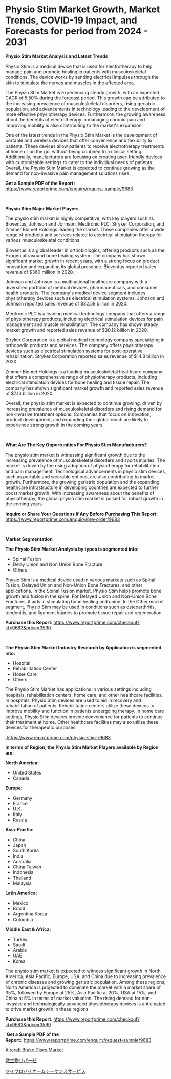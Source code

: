 <p><h1>Physio Stim Market Growth, Market Trends, COVID-19 Impact, and Forecasts for period from 2024 - 2031</h1></p><p><strong>Physio Stim Market Analysis and Latest Trends</strong></p>
<p><p>Physio Stim is a medical device that is used for electrotherapy to help manage pain and promote healing in patients with musculoskeletal conditions. The device works by sending electrical impulses through the skin to stimulate the nerves and muscles in the affected area.</p><p>The Physio Stim Market is experiencing steady growth, with an expected CAGR of 5.50% during the forecast period. This growth can be attributed to the increasing prevalence of musculoskeletal disorders, rising geriatric population, and advancements in technology leading to the development of more effective physiotherapy devices. Furthermore, the growing awareness about the benefits of electrotherapy in managing chronic pain and improving mobility is also contributing to the market's expansion.</p><p>One of the latest trends in the Physio Stim Market is the development of portable and wireless devices that offer convenience and flexibility to patients. These devices allow patients to receive electrotherapy treatments at home or on the go, without being confined to a clinical setting. Additionally, manufacturers are focusing on creating user-friendly devices with customizable settings to cater to the individual needs of patients. Overall, the Physio Stim Market is expected to continue growing as the demand for non-invasive pain management solutions rises.</p></p>
<p><strong>Get a Sample PDF of the Report:&nbsp;</strong> <a href="https://www.reportprime.com/enquiry/request-sample/9683">https://www.reportprime.com/enquiry/request-sample/9683</a></p>
<p>&nbsp;</p>
<p><strong>Physio Stim Major Market Players</strong></p>
<p><p>The physio stim market is highly competitive, with key players such as Bioventus, Johnson and Johnson, Medtronic PLC, Stryker Corporation, and Zimmer Biomet Holdings leading the market. These companies offer a wide range of products and services related to electrical stimulation therapy for various musculoskeletal conditions.</p><p>Bioventus is a global leader in orthobiologics, offering products such as the Exogen ultrasound bone healing system. The company has shown significant market growth in recent years, with a strong focus on product innovation and expanding its global presence. Bioventus reported sales revenue of $360 million in 2020.</p><p>Johnson and Johnson is a multinational healthcare company with a diversified portfolio of medical devices, pharmaceuticals, and consumer health products. The company's medical device segment includes physiotherapy devices such as electrical stimulation systems. Johnson and Johnson reported sales revenue of $82.58 billion in 2020.</p><p>Medtronic PLC is a leading medical technology company that offers a range of physiotherapy products, including electrical stimulation devices for pain management and muscle rehabilitation. The company has shown steady market growth and reported sales revenue of $30.12 billion in 2020.</p><p>Stryker Corporation is a global medical technology company specializing in orthopedic products and services. The company offers physiotherapy devices such as electrical stimulation systems for post-operative rehabilitation. Stryker Corporation reported sales revenue of $14.8 billion in 2020.</p><p>Zimmer Biomet Holdings is a leading musculoskeletal healthcare company that offers a comprehensive range of physiotherapy products, including electrical stimulation devices for bone healing and tissue repair. The company has shown significant market growth and reported sales revenue of $7.13 billion in 2020.</p><p>Overall, the physio stim market is expected to continue growing, driven by increasing prevalence of musculoskeletal disorders and rising demand for non-invasive treatment options. Companies that focus on innovation, product development, and expanding their global reach are likely to experience strong growth in the coming years.</p></p>
<p>&nbsp;</p>
<p><strong>What Are The Key Opportunities For Physio Stim Manufacturers?</strong></p>
<p><p>The physio stim market is witnessing significant growth due to the increasing prevalence of musculoskeletal disorders and sports injuries. The market is driven by the rising adoption of physiotherapy for rehabilitation and pain management. Technological advancements in physio stim devices, such as portable and wearable options, are also contributing to market growth. Furthermore, the growing geriatric population and the expanding healthcare infrastructure in developing countries are expected to further boost market growth. With increasing awareness about the benefits of physiotherapy, the global physio stim market is poised for robust growth in the coming years.</p></p>
<p><strong>Inquire or Share Your Questions If Any Before Purchasing This Report:</strong> <a href="https://www.reportprime.com/enquiry/pre-order/9683">https://www.reportprime.com/enquiry/pre-order/9683</a></p>
<p>&nbsp;</p>
<p><strong>Market Segmentation</strong></p>
<p><strong>The Physio Stim Market Analysis by types is segmented into:</strong></p>
<p><ul><li>Spinal Fusion</li><li>Delay Union and Non Union Bone Fracture</li><li>Others</li></ul></p>
<p><p>Physio Stim is a medical device used in various markets such as Spinal Fusion, Delayed Union and Non-Union Bone Fractures, and other applications. In the Spinal Fusion market, Physio Stim helps promote bone growth and fusion in the spine. For Delayed Union and Non-Union Bone Fractures, it aids in stimulating bone healing and union. In the Other market segment, Physio Stim may be used in conditions such as osteoarthritis, tendonitis, and ligament injuries to promote tissue repair and regeneration.</p></p>
<p><strong>Purchase this Report:&nbsp;</strong><a href="https://www.reportprime.com/checkout?id=9683&price=3590">https://www.reportprime.com/checkout?id=9683&price=3590</a></p>
<p>&nbsp;</p>
<p><strong>The Physio Stim Market Industry Research by Application is segmented into:</strong></p>
<p><ul><li>Hospital</li><li>Rehabilitation Center</li><li>Home Care</li><li>Others</li></ul></p>
<p><p>The Physio Stim Market has applications in various settings including hospitals, rehabilitation centers, home care, and other healthcare facilities. In hospitals, Physio Stim devices are used to aid in recovery and rehabilitation of patients. Rehabilitation centers utilize these devices to improve mobility and function in patients undergoing therapy. In home care settings, Physio Stim devices provide convenience for patients to continue their treatment at home. Other healthcare facilities may also utilize these devices for therapeutic purposes.</p></p>
<p><a href="https://www.reportprime.com/physio-stim-r9683">&nbsp;https://www.reportprime.com/physio-stim-r9683</a></p>
<p><strong>In terms of Region, the Physio Stim Market Players available by Region are:</strong></p>
<p>
    <p> <strong> North America: </strong>
        <ul>
            <li>United States</li>
            <li>Canada</li>
        </ul>
        </p> 
    <p> <strong> Europe: </strong>
        <ul>
            <li>Germany</li>
            <li>France</li>
            <li>U.K.</li>
            <li>Italy</li>
            <li>Russia</li>
        </ul>
        </p> 
    <p> <strong> Asia-Pacific: </strong>
        <ul>
            <li>China</li>
            <li>Japan</li>
            <li>South Korea</li>
            <li>India</li>
            <li>Australia</li>
            <li>China Taiwan</li>
            <li>Indonesia</li>
            <li>Thailand</li>
            <li>Malaysia</li>
        </ul>
        </p> 
    <p> <strong> Latin America: </strong>
        <ul>
            <li>Mexico</li>
            <li>Brazil</li>
            <li>Argentina Korea</li>
            <li>Colombia</li>
        </ul>
        </p> 
    <p> <strong> Middle East & Africa: </strong>
        <ul>
            <li>Turkey</li>
            <li>Saudi</li>
            <li>Arabia</li>
            <li>UAE</li>
            <li>Korea</li>
        </ul>
    </p>
    </p>
<p><p>The physio stim market is expected to witness significant growth in North America, Asia Pacific, Europe, USA, and China due to increasing prevalence of chronic diseases and growing geriatric population. Among these regions, North America is projected to dominate the market with a market share of 35%, followed by Europe at 25%, Asia Pacific at 20%, USA at 15%, and China at 5% in terms of market valuation. The rising demand for non-invasive and technologically advanced physiotherapy devices is anticipated to drive market growth in these regions.</p></p>
<p><strong>Purchase this Report: </strong><a href="https://www.reportprime.com/checkout?id=9683&price=3590">https://www.reportprime.com/checkout?id=9683&price=3590</a></p>
<p>&nbsp;<strong>Get a Sample PDF of the Report:&nbsp;&nbsp;</strong><a href="https://www.reportprime.com/enquiry/request-sample/9683">https://www.reportprime.com/enquiry/request-sample/9683</a></p>
<p><strong></strong></p>
<p><p><a href="https://view.publitas.com/reportprime-1/aircraft-brake-discs-market-report-reveals-the-latest-trends-and-growth-opportunities-of-this-market/">Aircraft Brake Discs Market</a></p><p><a href="https://github.com/tubbs463/Market-Research-Report-List-1/blob/main/998416878813.md">微生物リパーゼ</a></p><p><a href="https://github.com/LeoraEber/Market-Research-Report-List-1/blob/main/909610278814.md">マイクロバイオームシーケンスサービス</a></p></p>